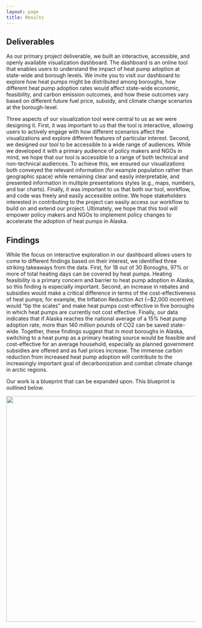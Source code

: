 ```yaml
---
layout: page
title: Results
---
```


## Deliverables
As our primary project deliverable, we built an interactive, accessible, and openly available visualization dashboard. The dashboard is an online tool that enables users to understand the impact of heat pump adoption at state-wide and borough levels. We invite you to visit our dashboard to explore how heat pumps might be distributed among boroughs, how different heat pump adoption rates would affect state-wide economic, feasibility, and carbon emission outcomes, and how these outcomes vary based on different future fuel price, subsidy, and climate change scenarios at the borough-level. 

Three aspects of our visualization tool were central to us as we were designing it. First, it was important to us that the tool is interactive, allowing users to actively engage with how different scenarios affect the visualizations and explore different features of particular interest. Second, we designed our tool to be accessible to a wide range of audiences. While we developed it with a primary audience of policy makers and NGOs in mind, we hope that our tool is accessible to a range of both technical and non-technical audiences. To achieve this, we ensured our visualizations both conveyed the relevant information (for example population rather than geographic space) while remaining clear and easily interpretable, and presented information in multiple presentations styles (e.g., maps, numbers, and bar charts). Finally, it was important to us that both our tool, workflow, and code was freely and easily accessible online. We hope stakeholders interested in contributing to the project can easily access our workflow to build on and extend our project. Ultimately, we hope that this tool will empower policy makers and NGOs to implement policy changes to accelerate the adoption of heat pumps in Alaska.


## Findings
While the focus on interactive exploration in our dashboard allows users to come to different findings based on their interest, we identified three striking takeaways from the data. First, for 18 out of 30 Boroughs, 97% or more of total heating days can be covered by heat pumps. Heating feasibility is a primary concern and barrier to heat pump adoption in Alaska, so this finding is especially important. Second, an increase in rebates and subsidies would make a critical difference in terms of the cost-effectiveness of heat pumps; for example, the Inflation Reduction Act (~$2,000 incentive) would “tip the scales” and make heat pumps cost-effective in five boroughs in which heat pumps are currently not cost effective. Finally, our data indicates that if Alaska reaches the national average of a 15% heat pump adoption rate, more than 140 million pounds of CO2 can be saved state-wide. Together, these findings suggest that in most boroughs in Alaska, switching to a heat pump as a primary heating source would be feasible and cost-effective for an average household, especially as planned government subsidies are offered and as fuel prices increase. The immense carbon reduction from increased heat pump adoption will contribute to the increasingly important goal of decarbonization and combat climate change in arctic regions. 

Our work is a blueprint that can be expanded upon. This blueprint is outlined below.

<img src="{{ site.url }}{{ site.baseurl }}/assets/img/Blueprint.jpg"  style="height:600px;">

